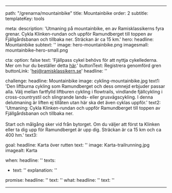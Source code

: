 ---

path: "/grenarna/mountainbike"
title: Mountainbike
order: 2
subtitle: 
templateKey: tools

meta: 
  description: 'Utmaning på mountainbike, en av Ramisklassikerns fyra grenar. Cykla Klinken-rundan och uppför Ramundberget till toppen av Fjällgårdsbanan och tillbaka ner. Sträckan är ca 15 km.'
hero:
  headline: Mountainbike
  subtext: ''
  image: hero-mountainbike.png
  imagesmall: mountainbike-hero-small.png

  cta:
    option: false
    text: 'Fjällpass cykel behövs för att nyttja cykellederna. Mer om hur du beställer detta <a href="https://www.ramundberget.se/information/liftkort/sommar/" target="_blank" rel="noopener noreferrer">här</a>.' 
    buttonText: Registrera genomförd gren
    buttonLink: 'hej@ramisklassikern.se'
    headline: ''

challenge:
  headline: Mountain&shy;bike
  image: cykling-mountainbike.jpg
  text1: 'Den liftburna cykling som Ramundberget och dess omnejd erbjuder passar alla. Välj mellan fartfylld liftburen cykling i flowtrails, vindlande fjällcykling i cross-countrystil och slingrande lands- eller grusvägscykling. I denna delutmaning är liften ej tillåten utan här ska det även cyklas uppför.' 
  text2: 'Utmaning: Cykla Klinken-rundan och uppför Ramundberget till toppen av Fjällgårdsbanan och tillbaka ner. <br><br>Start och målgång sker vid från bytorget. Om du väljer att först ta Klinken eller ta dig upp för Ramundberget är upp dig. Sträckan är ca 15 km och ca 400 hm.'
  text3:

goal:
  headline: Karta över rutten
  text: '' 
  image: Karta-trailrunning.jpg
  imagealt: Karta

when:
  headline: ''
  texts:
  - text: ''
    explanation: ''

 
promise:
  headline: ''
  text: ''
what:
  headline: ''
  text: ''

---